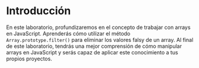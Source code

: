 # Introducción

En este laboratorio, profundizaremos en el concepto de trabajar con arrays en JavaScript. Aprenderás cómo utilizar el método `Array.prototype.filter()` para eliminar los valores falsy de un array. Al final de este laboratorio, tendrás una mejor comprensión de cómo manipular arrays en JavaScript y serás capaz de aplicar este conocimiento a tus propios proyectos.
